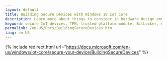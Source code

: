 ```yaml
---
layout: default
title: Building Secure Devices with Windows 10 IoT Core
description: Learn more about things to consider in hardware design and setup to build secure IoT devices
keyword: secure IoT devices, TPM, trusted platform module, BitLocker, encryption, secure boot 
permalink: /en-US/Docs/BuildingSecureDevices.htm
lang: en-US
---
```

{% include redirect.html url="https://docs.microsoft.com/en-us/windows/iot-core/secure-your-device/BuildingSecureDevices" %}

